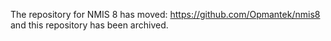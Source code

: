 The repository for NMIS 8 has moved: https://github.com/Opmantek/nmis8 and this repository has been archived.
